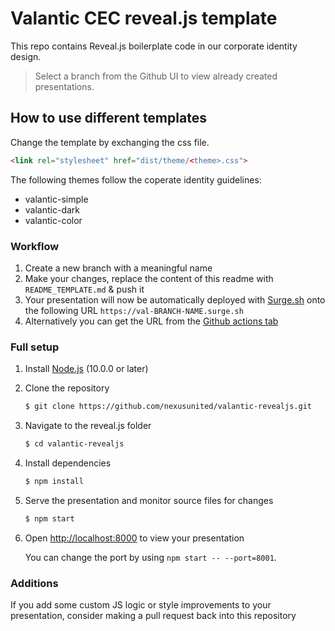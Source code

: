 # Valantic CEC reveal.js template

This repo contains Reveal.js boilerplate code in our corporate identity design.
> Select a branch from the Github UI to view already created presentations.

## How to use different templates

Change the template by exchanging the css file.

```html
<link rel="stylesheet" href="dist/theme/<theme>.css">
```

The following themes follow the coperate identity guidelines:

- valantic-simple
- valantic-dark
- valantic-color

### Workflow

1. Create a new branch with a meaningful name
2. Make your changes, replace the content of this readme with `README_TEMPLATE.md` & push it
3. Your presentation will now be automatically deployed with [Surge.sh](https://surge.sh) onto the following URL `https://val-BRANCH-NAME.surge.sh`
4. Alternatively you can get the URL from the [Github actions tab](https://github.com/nexusunited/valantic-revealjs/actions)

### Full setup

1. Install [Node.js](http://nodejs.org/) (10.0.0 or later)

1. Clone the repository
   ```sh
   $ git clone https://github.com/nexusunited/valantic-revealjs.git
   ```

1. Navigate to the reveal.js folder
   ```sh
   $ cd valantic-revealjs
   ```

1. Install dependencies
   ```sh
   $ npm install
   ```

1. Serve the presentation and monitor source files for changes
   ```sh
   $ npm start
   ```

1. Open <http://localhost:8000> to view your presentation

   You can change the port by using `npm start -- --port=8001`.


### Additions
If you add some custom JS logic or style improvements to your presentation, consider making a pull request back into this repository
